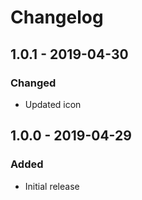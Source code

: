 # Changelog

## 1.0.1 - 2019-04-30

### Changed
- Updated icon

## 1.0.0 - 2019-04-29

### Added
- Initial release